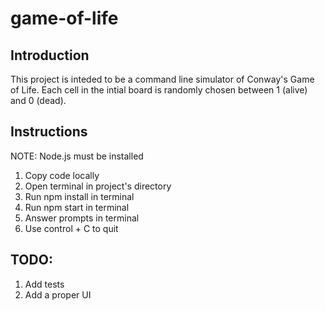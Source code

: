 # game-of-life

## Introduction
This project is inteded to be a command line simulator of Conway's Game of Life. Each cell in the intial board is randomly chosen between 1 (alive) and 0 (dead).

## Instructions
NOTE: Node.js must be installed

1. Copy code locally
2. Open terminal in project's directory
3. Run npm install in terminal
4. Run npm start in terminal
5. Answer prompts in terminal
6. Use control + C to quit


## TODO:
1. Add tests
2. Add a proper UI